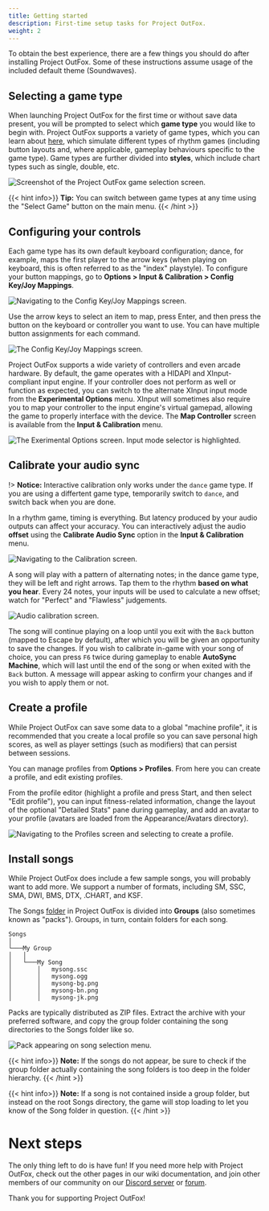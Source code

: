 ```yaml
---
title: Getting started
description: First-time setup tasks for Project OutFox.
weight: 2
---
```


To obtain the best experience, there are a few things you should do after installing Project OutFox. Some of these instructions assume usage of the included default theme (Soundwaves).

## Selecting a game type

When launching Project OutFox for the first time or without save data present, you will be prompted to select which **game type** you would like to begin with. Project OutFox supports a variety of game types, which you can learn about [here](/user-guide/games/), which simulate different types of rhythm games (including button layouts and, where applicable, gameplay behaviours specific to the game type). Game types are further divided into **styles**, which include chart types such as single, double, etc.

![Screenshot of the Project OutFox game selection screen.](/getting-started/select-game-type.png)

{{< hint info>}}
**Tip:** You can switch between game types at any time using the "Select Game" button on the main menu.
{{< /hint >}}

## Configuring your controls

Each game type has its own default keyboard configuration; dance, for example, maps the first player to the arrow keys (when playing on keyboard, this is often referred to as the "index" playstyle). To configure your button mappings, go to **Options > Input & Calibration > Config Key/Joy Mappings**. 

![Navigating to the Config Key/Joy Mappings screen.](/getting-started/gotoconfigjoy.jpg)

Use the arrow keys to select an item to map, press Enter, and then press the button on the keyboard or controller you want to use. You can have multiple button assignments for each command.

![The Config Key/Joy Mappings screen.](/getting-started/config-joy.png)

Project OutFox supports a wide variety of controllers and even arcade hardware. By default, the game operates with a HIDAPI and XInput-compliant input engine. If your controller does not perform as well or function as expected, you can switch to the alternate XInput input mode from the **Experimental Options** menu. XInput will sometimes also require you to map your controller to the input engine's virtual gamepad, allowing the game to properly interface with the device. The **Map Controller** screen is available from the **Input & Calibration** menu.

![The Exerimental Options screen. Input mode selector is highlighted.](/getting-started/enable-hidapi.jpg)

## Calibrate your audio sync

!> **Notice:** Interactive calibration only works under the ``dance`` game type. If you are using a differtent game type, temporarily switch to ``dance``, and switch back when you are done.

In a rhythm game, timing is everything. But latency produced by your audio outputs can affect your accuracy. You can interactively adjust the audio **offset** using the **Calibrate Audio Sync** option in the **Input & Calibration** menu.

![Navigating to the Calibration screen.](/getting-started/calibrate-sync.jpg)

A song will play with a pattern of alternating notes; in the dance game type, they will be left and right arrows. Tap them to the rhythm **based on what you hear**. Every 24 notes, your inputs will be used to calculate a new offset; watch for "Perfect" and "Flawless" judgements.

![Audio calibration screen.](/getting-started/sync-screen.jpg)

The song will continue playing on a loop until you exit with the ``Back`` button (mapped to Escape by default), after which you will be given an opportunity to save the changes. If you wish to calibrate in-game with your song of choice, you can press ``F6`` twice during gameplay to enable **AutoSync Machine**, which will last until the end of the song or when exited with the ``Back`` button. A message will appear asking to confirm your changes and if you wish to apply them or not.

## Create a profile

While Project OutFox can save some data to a global "machine profile", it is recommended that you create a local profile so you can save personal high scores, as well as player settings (such as modifiers) that can persist between sessions.

You can manage profiles from **Options > Profiles**. From here you can create a profile, and edit existing profiles.

From the profile editor (highlight a profile and press Start, and then select "Edit profile"), you can input fitness-related information, change the layout of the optional "Detailed Stats" pane during gameplay, and add an avatar to your profile (avatars are loaded from the Appearance/Avatars directory).

![Navigating to the Profiles screen and selecting to create a profile.](/getting-started/create-profile.jpg)

## Install songs

While Project OutFox does include a few sample songs, you will probably want to add more. We support a number of formats, including SM, SSC, SMA, DWI, BMS, DTX, .CHART, and KSF. 

The Songs [folder](/user-guide/config/folders/) in Project OutFox is divided into **Groups**  (also sometimes known as "packs"). Groups, in turn, contain folders for each song.

```
Songs
│
└───My Group
│   │   
│   └───My Song
│       │   mysong.ssc
│       │   mysong.ogg
│       │   mysong-bg.png
│       │   mysong-bn.png
│       │   mysong-jk.png
```

Packs are typically distributed as ZIP files. Extract the archive with your preferred software, and copy the group folder containing the song directories to the Songs folder like so.

![Pack appearing on song selection menu.](/getting-started/songsonwheel.jpg)

{{< hint info>}}
**Note:** If the songs do not appear, be sure to check if the group folder actually containing the song folders is too deep in the folder hierarchy.
{{< /hint >}}

{{< hint info>}}
 **Note:** If a song is not contained inside a group folder, but instead on the root Songs directory, the game will stop loading to let you know of the Song folder in question.
{{< /hint >}}

# Next steps

The only thing left to do is have fun! If you need more help with Project OutFox, check out the other pages in our wiki documentation, and join other members of our community on our [Discord server](https://discord.gg/cN4TjgQdcA) or [forum](https://discourse.projectmoon.dance/).

Thank you for supporting Project OutFox!
